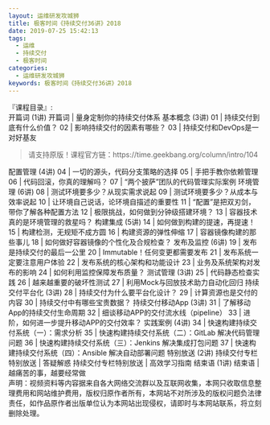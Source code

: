 ```yaml
---
layout: 运维研发攻城狮
title: 极客时间《持续交付36讲》2018          
date: 2019-07-25 15:42:13
tags:
  - 运维
  - 持续交付
  - 极客时间
categories:
  - 运维研发攻城狮
keywords: 极客时间《持续交付36讲》2018          
---
```

『课程目录』:  
开篇词 (1讲)
开篇词 | 量身定制你的持续交付体系
基本概念 (3讲)
01 | 持续交付到底有什么价值？
02 | 影响持续交付的因素有哪些？
03 | 持续交付和DevOps是一对好基友
<!-- more -->   
<blockquote class="blockquote-center">
请支持原版！课程官方链：https://time.geekbang.org/column/intro/104</blockquote>
</blockquote>
配置管理 (4讲)
04 | 一切的源头，代码分支策略的选择
05 | 手把手教你依赖管理
06 | 代码回滚，你真的理解吗？
07 |  “两个披萨”团队的代码管理实际案例
环境管理 (6讲)
08 | 测试环境要多少？从现实需求说起
09 | 测试环境要多少？从成本与效率说起
10 | 让环境自己说话，论环境自描述的重要性
11 | “配置”是把双刃剑，带你了解各种配置方法
12 | 极限挑战，如何做到分钟级搭建环境？
13 | 容器技术真的是环境管理的救星吗？
构建集成 (5讲)
14 | 如何做到构建的提速，再提速！
15 | 构建检测，无规矩不成方圆
16 | 构建资源的弹性伸缩
17 | 容器镜像构建的那些事儿
18 | 如何做好容器镜像的个性化及合规检查？
发布及监控 (6讲)
19 | 发布是持续交付的最后一公里
20 | Immutable！任何变更都需要发布
21 | 发布系统一定要注意用户体验
22 | 发布系统的核心架构和功能设计
23 | 业务及系统架构对发布的影响
24 | 如何利用监控保障发布质量？
测试管理 (3讲)
25 | 代码静态检查实践
26 | 越来越重要的破坏性测试
27 | 利用Mock与回放技术助力自动化回归
持续交付平台化 (3讲)
28 | 持续交付为什么要平台化设计？
29 | 计算资源也是交付的内容
30 | 持续交付中有哪些宝贵数据？
持续交付移动App (3讲)
31 | 了解移动App的持续交付生命周期
32 | 细谈移动APP的交付流水线（pipeline）
33 | 进阶，如何进一步提升移动APP的交付效率？
实践案例 (4讲)
34 | 快速构建持续交付系统（一）：需求分析
35 | 快速构建持续交付系统（二）：GitLab 解决代码管理问题
36 | 快速构建持续交付系统（三）：Jenkins 解决集成打包问题
37 | 快速构建持续交付系统（四）：Ansible 解决自动部署问题
特别放送 (2讲)
持续交付专栏特别放送 | 答疑解惑
持续交付专栏特别放送 | 高效学习指南
结束语 (1讲)
结束语 | 越痛苦的事，越要经常做
<div class="post-copyright">
    <div class="post-copyright__author">
      <span class="post-copyright-meta">声明：视频资料等内容据来自各大网络交流群以及互联网收集，本网只收取信息整理费用和网站维护费用，版权归原作者所有，本网站不对所涉及的版权问题负法律责任，如作品原作者出版单位认为本网站出现侵权，请即时与本网站联系，将立刻删除处理。 </span>
    </div>
</div>

<blockquote class="blockquote-center">

</blockquote>

